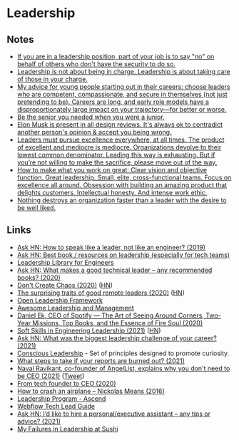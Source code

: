 # Leadership

## Notes

- [If you are in a leadership position, part of your job is to say "no" on behalf of others who don't have the security to do so.](https://twitter.com/rakyll/status/1369502879023726596)
- [Leadership is not about being in charge. Leadership is about taking care of those in your charge.](https://twitter.com/simonsinek/status/1372249895894183942)
- [My advice for young people starting out in their careers: choose leaders who are competent, compassionate, and secure in themselves (not just pretending to be). Careers are long, and early role models have a disproportionately large impact on your trajectory—for better or worse.](https://twitter.com/jenistyping/status/1385393700855943170)
- [Be the senior you needed when you were a junior.](https://twitter.com/decodeVeronika/status/1451394626984759312)
- [Elon Musk is present in all design reviews. It's always ok to contradict another person's opinion & accept you being wrong.](https://youtu.be/hTOtAniwC18?t=1298)
- [Leaders must pursue excellence everywhere, at all times. The product of excellent and mediocre is mediocre. Organizations devolve to their lowest common denominator. Leading this way is exhausting. But if you’re not willing to make the sacrifice, please move out of the way.](https://twitter.com/laserlikemike/status/1458857100298403844)
- [How to make what you work on great: Clear vision and objective function. Great leadership. Small, elite, cross-functional teams. Focus on excellence all around. Obsession with building an amazing product that delights customers. Intellectual honesty. And intense work ethic.](https://twitter.com/laserlikemike/status/1460637838110691328)
- [Nothing destroys an organization faster than a leader with the desire to be well liked.](https://twitter.com/laserlikemike/status/1462061981758746624)

## Links

- [Ask HN: How to speak like a leader, not like an engineer? (2019)](https://news.ycombinator.com/item?id=19349676)
- [Ask HN: Best book / resources on leadership (especially for tech teams)](https://news.ycombinator.com/item?id=21712194)
- [Leadership Library for Engineers](https://leadership-library.dev/The-Leadership-Library-for-Engineers-c3a6bf9482a74fffa5b8c0e85ea5014a)
- [Ask HN: What makes a good technical leader – any recommended books? (2020)](https://news.ycombinator.com/item?id=23759547)
- [Don't Create Chaos (2020)](https://staysaasy.com/management/2020/07/07/dont-create-chaos.html) ([HN](https://news.ycombinator.com/item?id=23906172))
- [The surprising traits of good remote leaders (2020)](https://www.bbc.com/worklife/article/20200827-why-in-person-leaders-may-not-be-the-best-virtual-ones) ([HN](https://news.ycombinator.com/item?id=24431169))
- [Open Leadership Framework](https://github.com/mozilla/open-leadership-framework)
- [Awesome Leadership and Management](https://github.com/LappleApple/awesome-leading-and-managing)
- [Daniel Ek, CEO of Spotify — The Art of Seeing Around Corners, Two-Year Missions, Top Books, and the Essence of Fire Soul (2020)](https://overcast.fm/+KebsaWsl0)
- [Soft Skills in Engineering Leadership (2021)](https://codingsans.com/blog/leadership-soft-skills) ([HN](https://news.ycombinator.com/item?id=26165282))
- [Ask HN: What was the biggest leadership challenge of your career? (2021)](https://news.ycombinator.com/item?id=26847816)
- [Conscious Leadership](https://themanagershandbook.com/consciousness/the-line) - Set of principles designed to promote curiosity.
- [What steps to take if your reports are burned out? (2021)](https://twitter.com/EricaJoy/status/1453047253199818754)
- [Naval Ravikant, co-founder of AngelList, explains why you don't need to be CEO (2021)](https://www.youtube.com/watch?v=WJuQLzr6PJQ) ([Tweet](https://twitter.com/mattmochary/status/1453503022064029703))
- [From tech founder to CEO (2020)](https://oliviercorradi.com/blog/from-tech-founder-to-ceo/)
- [How to crash an airplane – Nickolas Means (2016)](https://www.youtube.com/watch?v=099cHWSbAL8)
- [Leadership Program - Ascend](https://weascend.co/)
- [Webflow Tech Lead Guide](https://github.com/webflow/leadership/blob/master/tech_lead.md)
- [Ask HN: I’d like to hire a personal/executive assistant – any tips or advice? (2021)](https://news.ycombinator.com/item?id=29336234)
- [My Failures in Leadership at Sushi](https://mirror.xyz/0x8f99B0b48b23908Da9f727B5083052d5099e6aea/j3i-hLZL4Q_7DNJasBSPINYypliIGjaoD6_LKUeogSQ)
